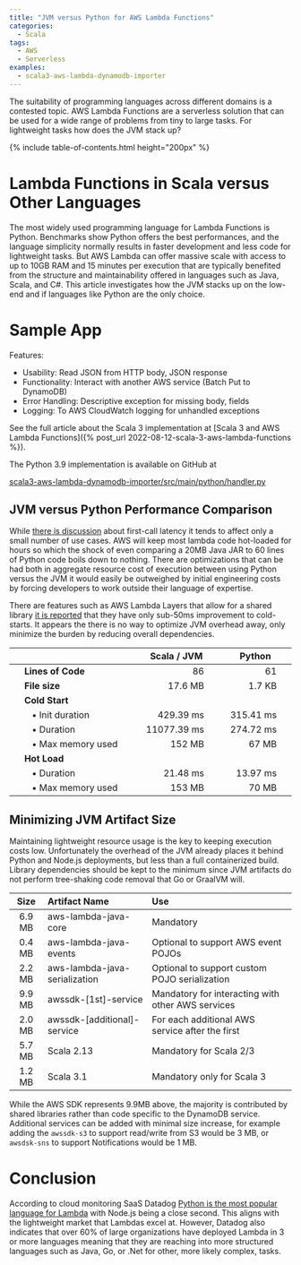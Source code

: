 ```yaml
---
title: "JVM versus Python for AWS Lambda Functions"
categories:
  - Scala
tags:
  - AWS
  - Serverless
examples:
  - scala3-aws-lambda-dynamodb-importer
---
```


The suitability of programming languages across different domains is a contested topic. AWS Lambda Functions are a
serverless solution that can be used for a wide range of problems from tiny to large tasks. For lightweight tasks how
does the JVM stack up?

{% include table-of-contents.html height="200px" %}

# Lambda Functions in Scala versus Other Languages

The most widely used programming language for Lambda Functions is Python. Benchmarks show Python offers the best
performances, and the language simplicity normally results in faster development and less code for lightweight tasks.
But AWS Lambda can offer massive scale with access to up to 10GB RAM and 15 minutes per execution that are typically
benefited from the structure and maintainability offered in languages such as Java, Scala, and C#. This article
investigates how the JVM stacks up on the low-end and if languages like Python are the only choice.

# Sample App

Features:

- Usability: Read JSON from HTTP body, JSON response
- Functionality: Interact with another AWS service (Batch Put to DynamoDB)
- Error Handling: Descriptive exception for missing body, fields
- Logging: To AWS CloudWatch logging for unhandled exceptions

See the full article about the Scala 3 implementation at
[Scala 3 and AWS Lambda Functions]({% post_url 2022-08-12-scala-3-aws-lambda-functions %}).

The Python 3.9 implementation is available on GitHub at

[scala3-aws-lambda-dynamodb-importer/src/main/python/handler.py](https://github.com/stevenrskelton/stevenrskelton.github.io/blob/main/assets/examples/2022/scala3-aws-lambda-dynamodb-importer/src/main/python/handler.py)

## JVM versus Python Performance Comparison

While [there is discussion](https://mikhail.io/serverless/coldstarts/aws/languages/) about first-call latency it tends
to affect only a small number of use cases. AWS will keep most lambda code hot-loaded for hours so which the shock of
even comparing a 20MB Java JAR to 60 lines of Python code boils down to nothing. There are optimizations that can be had
both in aggregate resource cost of execution between using Python versus the JVM it would easily be outweighed by
initial engineering costs by forcing developers to work outside their language of expertise.

There are features such as AWS Lambda Layers that allow for a shared
library [it is reported](https://www.simform.com/blog/lambda-cold-starts/) that they have only sub-50ms improvement to
cold-starts. It appears the there is no way to optimize JVM overhead away, only minimize the burden by reducing overall
dependencies.

<table style="margin-left:auto;margin-right:auto;max-width:500pt;display:table;">
  <thead>
    <tr>    
      <th></th>
      <th style="text-align:center">Scala / JVM</th>
      <th style="text-align:center">Python</th>  
    </tr>
  </thead>
  <tbody>
    <tr>
      <td style="font-weight:bold;padding-left:20pt">Lines of Code</td>
      <td style="text-align:right;padding-right:20pt">86</td>
      <td style="text-align:right;padding-right:20pt">61</td>
    </tr>
    <tr>
      <td style="font-weight:bold;padding-left:20pt">File size</td>
      <td style="text-align:right;padding-right:20pt">17.6 MB</td>
      <td style="text-align:right;padding-right:20pt">1.7 KB</td>
    </tr>
    <tr>
      <td style="font-weight:bold;padding-left:20pt">Cold Start</td>
      <td></td>
      <td></td>
    </tr>
    <tr>
      <td style="padding-left:30pt">• Init duration</td>
      <td style="text-align:right;padding-right:20pt">429.39 ms</td>
      <td style="text-align:right;padding-right:20pt">315.41 ms</td>
    </tr>
    <tr>
      <td style="padding-left:30pt">• Duration</td>
      <td style="text-align:right;padding-right:20pt">11077.39 ms</td>
      <td style="text-align:right;padding-right:20pt">274.72 ms</td>
    </tr>
    <tr>
      <td style="padding-left:30pt">• Max memory used</td>
      <td style="text-align:right;padding-right:20pt">152 MB</td>
      <td style="text-align:right;padding-right:20pt">67 MB</td>
    </tr>
    <tr>
      <td style="font-weight:bold;padding-left:20pt">Hot Load</td>
      <td></td>
      <td></td>
    </tr>
    <tr>
      <td style="padding-left:30pt">• Duration</td>
      <td style="text-align:right;padding-right:20pt">21.48 ms</td>
      <td style="text-align:right;padding-right:20pt">13.97 ms</td>
    </tr>
    <tr>
      <td style="padding-left:30pt">• Max memory used</td>
      <td style="text-align:right;padding-right:20pt">153 MB</td>
      <td style="text-align:right;padding-right:20pt">70 MB</td>
    </tr>
  </tbody>
</table>

## Minimizing JVM Artifact Size

Maintaining lightweight resource usage is the key to keeping execution costs low. Unfortunately the overhead of the JVM
already places it behind Python and Node.js deployments, but less than a full containerized build. Library dependencies
should be kept to the minimum since JVM artifacts do not perform tree-shaking code removal that Go or GraalVM will.

|  Size   | Artifact Name                 | Use                                               |  
|:-------:|:------------------------------|:--------------------------------------------------|
| 6.9 MB  | aws-lambda-java-core          | Mandatory                                         |
| 0.4 MB  | aws-lambda-java-events        | Optional to support AWS event POJOs               |
| 2.2 MB  | aws-lambda-java-serialization | Optional to support custom POJO serialization     |
| 9.9 MB  | awssdk-[1st]-service          | Mandatory for interacting with other AWS services |
| 2.0 MB  | awssdk-[additional]-service   | For each additional AWS service after the first   |
| 5.7 MB  | Scala 2.13                    | Mandatory for Scala 2/3                           |
| 1.2 MB  | Scala 3.1                     | Mandatory only for Scala 3                        |

While the AWS SDK represents 9.9MB above, the majority is contributed by shared libraries rather than code specific to
the DynamoDB service. Additional services can be added with minimal size increase, for example adding the `awssdk-s3` to
support read/write from S3 would be 3 MB, or `awsdsk-sns` to support Notifications would be 1 MB.

# Conclusion

According to cloud monitoring SaaS
Datadog [Python is the most popular language for Lambda](https://www.datadoghq.com/state-of-serverless/) with Node.js
being a close second. This aligns with the lightweight market that Lambdas excel at. However, Datadog also indicates that
over 60% of large organizations have deployed Lambda in 3 or more languages meaning that they are reaching into more
structured languages such as Java, Go, or .Net for other, more likely complex, tasks.



